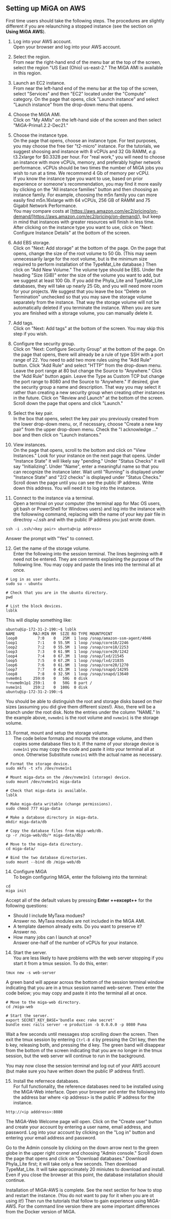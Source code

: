## Setting up MiGA on AWS

First time users should take the following steps. The procedures are slightly different if you are relaunching a stopped instance (see the section on **Using MiGA AWS**).

1. Log into your AWS account.  
Open your browser and log into your AWS account.  
1. Select the region.  
From near the right-hand end of the menu bar at the top of the screen, select the region "US East (Ohio) us-east-2." The MiGA AMI is available in this region.  

1. Launch an EC2 instance.  
From near the left-hand end of the menu bar at the top of the screen, select "Services" and then "EC2" located under the "Compute" category. On the page that opens, click "Launch instance" and select "Launch instance" from the drop-down menu that opens.   

1. Choose the MiGA AMI.  
Click on "My AMIs" on the left-hand side of the screen and then select "MiGA-Prima1.2.2-Dec21."  

1. Choose the instance type.  
On the page that opens, choose an instance type. For test purposes, you may choose the free tier "t2-micro" instance. For the tutorials, we suggest shoosing and instance with 8 vCPUs and 32 Gb RAMM, *e.g.* t3.2xlarge for $0.3328 per hour. For "real work," you will need to choose an instance with more vCPUs, memory, and preferably higher network performance. vCPUs should be two times the number of MiGA jobs you wish to run at a time. We recommend 4 Gb of memory per vCPU.   
If you know the instance type you want to use, based on prior experience or someone's recommendation, you may find it more easily by clicking on the "All instance families" button and then choosing an instance family. For example, choosing the m5n family you can more easily find m5n.16xlarge with 64 vCPUs, 256 GB of RAMM and 75 Gigabit Network Performance.  
You may compare costs at [https://aws.amazon.com/ec2/pricing/on-demand/]https://aws.amazon.com/ec2/pricing/on-demand/), but keep in mind that instances with greater resources will finish in less time.  
After clicking on the instance type you want to use, click on "Next: Configure Instance Details" at the bottom of the screen.  

1. Add EBS storage.   
Click on "Next: Add storage" at the bottom of the page. On the page that opens, change the size of the root volume to 50 Gb. (This may seem unnecessarily large for the root volume, but is the minimum size required to perform installation of the TypeMat\_Lite database.) Then click on "Add New Volume." The volume type should be EBS. Under the heading "Size (GiB)" enter the size of the volume you want to add, but we suggest at least 100 Gb. If you add the Phyla\_Lite and TypeMat\_Lite databases, they will take up nearly 25 Gb, and you will need more room for your projects. We suggest that you leave the box "Delete on Termination" unchecked so that you may save the storage volume separately from the instance. That way the storage volume will not be automatically deleted if you terminate the instance. When you are sure you are finished with a storage volume, you can manually delete it.   

1. Add tags.  
Click on "Next: Add tags" at the bottom of the screen. You may skip this step if you wish.  

1. Configure the security group.  
Click on "Next: Configure Security Group" at the bottom of the page. On the page that opens, there will already be a rule of type SSH with a port range of 22. You need to add two more rules using the "Add Rule" button. Click "Add Rule" and select "HTTP" from the drop-down menu. Leave the port range at 80 but change the Source to "Anywhere." Click the "Add Rule" button again. Leave the Type as Custom TCP but change the port range to 8080 and the Source to "Anywhere." If desired, give the security group a name and description. That way you may select it rather than creating a new security group when creating other instances in the future. Click on "Review and Launch" at the bottom of the screen. Scroll down the page that opens and click "Launch."   

1. Select the key pair.  
In the box that opens, select the key pair you previously created from the lower drop-down menu, or, if necessary, choose "Create a new key pair" from the upper drop-down menu. Check the "I acknowledge ..." box and then click on "Launch instances."  

1. View instances.  
On the page that opens, scroll to the bottom and click on "View Instances."  Look for your instance on the next page that opens. Under "Instance State" it will likely say "pending." Under "Status Checks" it will say "Initializing". Under "Name", enter a meaningful name so that you can recognize the instance later. Wait until "Running" is displayed under "Instance State" and "2/2 checks" is displayed under "Status Checks." Scroll down the page until you can see the public IP address. Write down this address. You will need it to log into the instance.

1. Connect to the instance via a terminal.  
Open a terminal on your computer (the terminal app for Mac OS users, git bash or PowerShell for Windows users) and log into the instance with the followwing command, replacing<key pair.pem> with the name of your key pair file in directroy ~/.ssh and <ip address> with the public IP address you just wrote down.

```
ssh -i .ssh/<key pair> ubuntu@<ip address>
```
Answer the prompt with "Yes" to connect.

12. Get the name of the storage volume.  
Enter the following into the session terminal. The lines beginning with # need not be entered. They are comments explaining the purpose of the following line. You may copy and paste the lines into the terminal all at once.  

```
# Log in as user ubuntu.
sudo su - ubuntu

# Check that you are in the ubuntu directory.
pwd

# List the block devices.
lsblk
```
This will display something like:
```
ubuntu@ip-172-31-2-190:~$ lsblk
NAME        MAJ:MIN RM  SIZE RO TYPE MOUNTPOINT
loop0         7:0    0   25M  1 loop /snap/amazon-ssm-agent/4046
loop1         7:1    0 55.5M  1 loop /snap/core18/2246
loop2         7:2    0 55.5M  1 loop /snap/core18/2253
loop3         7:3    0 61.9M  1 loop /snap/core20/1242
loop4         7:4    0 67.3M  1 loop /snap/lxd/21545
loop5         7:5    0 67.2M  1 loop /snap/lxd/21835
loop6         7:6    0 61.9M  1 loop /snap/core20/1270
loop7         7:7    0 43.3M  1 loop /snap/snapd/14295
loop8         7:8    0 32.5M  1 loop /snap/snapd/13640
nvme0n1     259:0    0   50G  0 disk
└─nvme0n1p1 259:1    0   50G  0 part /
nvme1n1     259:2    0  100G  0 disk
ubuntu@ip-172-31-2-190:~$
```
You should be able to distinguish the root and storage disks based on their sizes (assuming you did give them different sizes!). Also, there will be a branch under the root disk. Note the entries under the column "NAME." In the example above, `nvme0n1` is the root volume and `nvme1n1` is the storage volume.  

13. Format, mount and setup the storage volume.  
The code below formats and mounts the storage volume, and then copies some database files to it. If the name of your storage device is `nvme1n1` you may copy the code and paste it into your terminal all at once. Otherwise Substitute `nvme1n1` with the actual name as necessary.      
```
# Format the storage device.
sudo mkfs -t xfs /dev/nvme1n1

# Mount miga-data on the /dev/nvme1n1 (storage) device.
sudo mount /dev/nvme1n1 miga-data

# Check that miga-data is available.
lsblk

# Make miga-data writable (change permissions).
sudo chmod 777 miga-data

# Make a database directory in miga-data.  
mkdir miga-data/db

# Copy the database files from miga-web/db.
cp -r /miga-web/db/* miga-data/db/

# Move to the miga-data directory.
cd miga-data/

# Bind the two database directories.
sudo mount --bind db /miga-web/db 
```
14. Configure MiGA  
To begin configuring MiGA, enter the folloiwng into the terminal:  

```
cd
miga init
```
Accept all of the default values by pressing **Enter** **++except++** for the following questions:

- Should I include MyTaxa modues?  
Answer no. MyTaxa modules are not included in the MiGA AMI.  
- A template daemon already exits. Do you want to preserve it?  
Answer no.  
- How many jobs can I launch at once?  
Answer one-half of the number of vCPUs for your instance.  

14. Start the server.  
You are less likely to have problems with the web server stopping if you start it from a tmux session. To do this, enter:  

```
tmux new -s web-server
```

A green band will appear across the bottom of the session terminal window indicating that you are in a tmux session named web-server. Then enter the code below; you may copy and paste it into the terminal all at once.  

```
# Move to the miga-web directory.
cd /miga-web

# Start the server.
export SECRET_KEY_BASE='bundle exec rake secret'  
bundle exec rails server -e production -b 0.0.0.0 -p 8080 Puma
```
Wait a few seconds until messages stop scrolling down the screen. Then exit the tmux session by entering ```Ctrl-B d``` by pressing the Ctrl key, then the b key, releasing both, and pressing the d key. The green band will disappear from the bottom of the screen indicating that you are no longer in the tmux session, but the web server will continue to run in the background.  

You may now close the session terminal and log out of your AWS account (but make sure you have written down the public IP address first!).  

15. Install the refernece databases.    
For full functionality, the reference databases need to be installed using the MiGA-Web interface. Open your browser and enter the folloiwng into the address bar where \<ip address\> is the public IP address for the instance.  

```
http://<ip adddress>:8080
```
The MiGA-Web Welcome page will open. Click on the "Create user" button and create your account by entering a user name, email address, and password. Log into your account by clicking on the "Log in" button and entering your email address and password.  

Go to the Admin console by clicking on the down arrow next to the green globe in the upper right corner and choosing "Admin console." Scroll down the page that opens and click on "Download databases."  Download Phyla\_Lite first; it will take only a few seconds. Then download TypeMat\_Lite. It will take approcimately 20 miniutes to download and install. Even if you close the browser at this point, the database installation should continue.  

Installation of MiGA-AWS is complete. See the next section for how to stop and restart the instance. (You do not want to pay for it when you are ot using it!) Then run the tutorials that follow to gain experience using MiGA-AWS. For the command line version there are some important differences from the Docker version of MiGA.  
